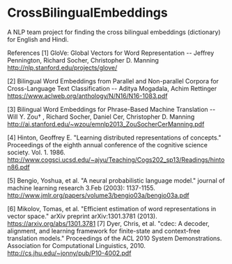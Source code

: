 # CrossBilingualEmbeddings
A NLP team project for finding the cross bilingual embeddings (dictionary) for English and Hindi.

References 
[1] GloVe: Global Vectors for Word Representation -- Jeffrey Pennington,   Richard Socher,   Christopher D. Manning http://nlp.stanford.edu/projects/glove/


[2] Bilingual Word Embeddings from Parallel and Non-parallel Corpora for Cross-Language Text Classification -- Aditya Mogadala, Achim Rettinger https://www.aclweb.org/anthology/N/N16/N16-1083.pdf


[3] Bilingual Word Embeddings for Phrase-Based Machine Translation -- Will Y. Zou† , Richard Socher, Daniel Cer, Christopher D. Manning http://ai.stanford.edu/~wzou/emnlp2013_ZouSocherCerManning.pdf 


[4] Hinton, Geoffrey E. "Learning distributed representations of concepts." Proceedings of the eighth annual conference of the cognitive science society. Vol. 1. 1986.
http://www.cogsci.ucsd.edu/~ajyu/Teaching/Cogs202_sp13/Readings/hinton86.pdf


[5] Bengio, Yoshua, et al. "A neural probabilistic language model." journal of machine learning research 3.Feb (2003): 1137-1155.
http://www.jmlr.org/papers/volume3/bengio03a/bengio03a.pdf


[6] Mikolov, Tomas, et al. "Efficient estimation of word representations in vector space." arXiv preprint arXiv:1301.3781 (2013).
https://arxiv.org/abs/1301.3781
[7] Dyer, Chris, et al. "cdec: A decoder, alignment, and learning framework for finite-state and context-free translation models." Proceedings of the ACL 2010 System Demonstrations. Association for Computational Linguistics, 2010.
http://cs.jhu.edu/~jonny/pub/P10-4002.pdf

